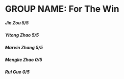 # GROUP NAME: For The Win


##### Jin Zou 		  5/5 

##### Yitong Zhao		5/5

##### Marvin Zhang	5/5

##### Mengke Zhao	  0/5

##### Rui Guo		    0/5
